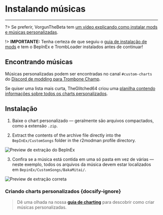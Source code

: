 # Instalando músicas
---
?> Se preferir, VorgunTheBeta tem [um vídeo explicando como instalar mods e músicas personalizadas](https://youtu.be/pSwNSGx-P5c).

!> **IMPORTANTE:** Tenha certeza de que seguiu o [guia de instalação de mods](installing-mods) e tem o BepInEx e TrombLoader instalados antes de continuar!

## Encontrando músicas

Músicas personalizadas podem ser encontradas no canal `#custom-charts` do [Discord de modding para Trombone Champ](https://discord.gg/KVzKRsbetJ).

Se quiser uma lista mais curta, TheGlitched64 criou uma [planilha contendo informações sobre todos os charts personalizados](https://docs.google.com/spreadsheets/d/1xpoUnHdSJFqOQEK_637-HCECYtJsgK91oY4dRuDMtik/edit?usp=sharing).

## Instalação

1. Baixe o chart personalizado — geralmente são arquivos compactados, como a extensão `.zip`.

2. Extract the contents of the archive file directly into the `BepInEx/CustomSongs` folder in the r2modman profile directory.

![Preview de extração do BepInEx](../docs/files/customsongextract.png)

3. Confira se a música está contida em uma só pasta em vez de várias — neste exemplo, todos os arquivos da música devem estar localizados em `BepinEx/CustomSongs/BakaMitai/`.

![Preview de extração correta](../docs/files/customsongcorrect.png)

### Criando charts personalizados {docsify-ignore}

> Dê uma olhada na nossa [**guia de charting**](creating-charts) para descobrir como criar músicas personalizadas.